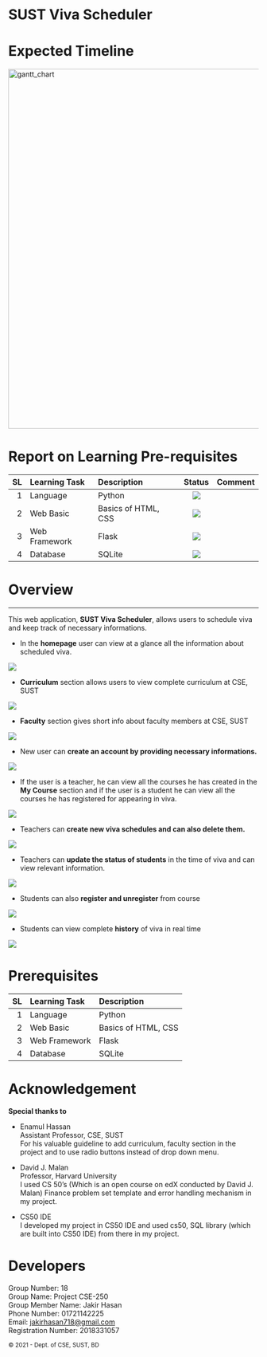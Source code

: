 # SUST Viva Scheduler

# Expected Timeline
<img width="722" alt="gantt_chart" src="https://user-images.githubusercontent.com/52996649/117691379-a63f7f00-b1dd-11eb-99e5-2e5fdff415c8.png">

# Report on Learning Pre-requisites

SL | Learning Task | Description | Status | Comment |
--:|:--------------|:------------|:------:|---------|
1  | Language    | Python | ![ ](https://img.shields.io/badge/Python-Learned-green)  | |
2  | Web Basic    | Basics of HTML, CSS | ![ ](https://img.shields.io/badge/HTML-Learned-green)  | |
3  | Web Framework    | Flask | ![ ](https://img.shields.io/badge/Flask-Learned-green)  | |
4  | Database    | SQLite | ![ ](https://img.shields.io/badge/SQL-Learned-green)  | |


# Overview
-----------
This web application, **SUST Viva Scheduler**, allows users to schedule viva and keep track of necessary informations.

* In the **homepage** user can view at a glance all the information about scheduled viva.

<img src="images/home.png">

* **Curriculum** section allows users to view complete curriculum at CSE, SUST

<img src="images/curriculum.png">

* **Faculty** section gives short info about faculty members at CSE, SUST

<img src="images/faculty.png">

* New user can **create an account by providing necessary informations.**

<img src="images/register.png">

* If the user is a teacher, he can view all the courses he has created in the **My Course** section and if the user is a student he can view all the courses he has registered for appearing in viva.

<img src="images/t_course.png">

* Teachers can **create new viva schedules and can also delete them.**

<img src="images/create.png">

* Teachers can **update the status of students** in the time of viva and can view relevant information.

<img src="images/schedule.png">

* Students can also **register and unregister** from course 

<img src="images/register_c.png">

* Students can view complete **history** of viva in real time

<img src="images/history.png">




# Prerequisites

SL | Learning Task | Description |
--:|:--------------|:------------|
1  | Language    | Python |  | |
2  | Web Basic    | Basics of HTML, CSS |   | |
3  | Web Framework    | Flask |   | |
4  | Database    | SQLite |  | |


# Acknowledgement

**Special thanks to**

* Enamul Hassan\
Assistant Professor, CSE, SUST\
For his valuable guideline to add curriculum, faculty section in the project and to use radio buttons instead of drop down menu.

* David J. Malan\
Professor, Harvard University\
I used CS 50’s (Which is an open course on edX conducted by David J. Malan) Finance problem set template and error handling mechanism in my project.

* CS50 IDE\
I developed my project in CS50 IDE and used cs50, SQL library (which are built into CS50 IDE) from there in my project.



# Developers

Group Number: 18\
Group Name: Project CSE-250\
Group Member Name: Jakir Hasan\
Phone Number: 01721142225\
Email: jakirhasan718@gmail.com\
Registration Number: 2018331057


<small>&copy; 2021 - Dept. of CSE, SUST, BD</small>




